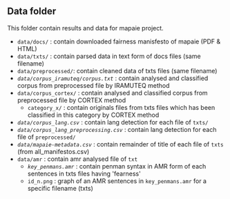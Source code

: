 ## Data folder

This folder contain results and data for mapaie project.

- `data/docs/` : contain downloaded fairness manisfesto of mapaie (PDF & HTML)
- `data/txts/` : contain parsed data in text form of docs files (same filename)
- `data/preprocessed/`: contain cleaned data of txts files (same filename)
- *`data/corpus_iramuteq/corpus.txt`* : contain analysed and classified corpus from preprocessed file by IRAMUTEQ method
- `data/corpus_cortex/` : contain analysed and classified corpus from preprocessed file by CORTEX method
  - `category_x/` : contain originals files from txts files which has been classified in this category by CORTEX method
- *`data/corpus_lang.csv`* : contain lang detection for each file of `txts/`
- *`data/corpus_lang_preprocessing.csv`* : contain lang detection for each file of `preprocessed/`
- *`data/mapaie-metadata.csv`* : contain remainder of title of each file of `txts` (from all_manifestos.csv)
- `data/amr` : contain amr analysed file of `txt`
  - *`key_penmans.amr`* : contain penman syntax in AMR form of each sentences in txts files having 'fearness'
  - `id_n.png` : graph of an AMR sentences in `key_penmans.amr` for a specific filename (txts)
